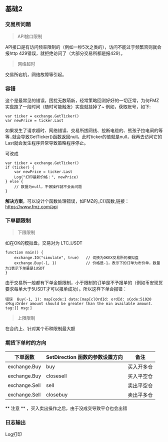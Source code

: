 ## 基础2

### 交易所问题

> API接口限制

API接口是有访问频率限制的（例如一秒5次之类的），访问不能过于频繁否则就会报http 429错误，就拒绝访问了（大部分交易所都是报429）。

> 网络超时

交易所宕机，网络故障等引起。

### 容错

这个是最常见的错误，困扰无数萌新，经常策略回测好好的一切正常，为何FMZ实盘跑了一段时间（随时可能触发）实盘就挂掉了~
例如，获取账号，如下:
```
var ticker = exchange.GetTicker()
var newPrice = ticker.Last
```

如果发生了请求超时、网络错误、交易所拔网线、挖断电缆的、熊孩子拉电闸的等等..就会导致GetTicker()函数返回null。此时ticker的值就是null，我再去访问它的Last就会发生程序异常导致策略程序停止。

可改成
```
var ticker = exchange.GetTicker()
if (ticker) {
    var newPrice = ticker.Last
    Log("打印最新价格：", newPrice)
} else {
    // 数据为null，不做操作就不会出问题
}
```

**解决方案**，可以设计个函数处理错误，如FMZ的_C()函数,链接：https://www.fmz.com/api

### 下单额限制

> 下限限制

如在OK的模拟盘，交易对为 LTC_USDT
```
function main() {
    exchange.IO("simulate", true)   // 切换为OKEX交易所的模拟盘
    exchange.Buy(-1, 1)             // 价格是-1，表示下的订单为市价单，数量为1表示下单量是1USDT
}
```
由于交易所一般都有下单金额限制，小于限制的订单是不予报单的（例如币安现货要求每单大于5USDT才可以报单成功）。所以这样下单会报错：

```
错误	Buy(-1, 1): map[code:1 data:[map[clOrdId: ordId: sCode:51020 sMsg:Order amount should be greater than the min available amount. tag:]] msg:]
```

> 上限限制

在合约上、针对某个币种限制最大额

### 期货下单时的方向

|  下单函数   | SetDirection 函数的参数设置方向 | 备注 |
|  ----  | ----  | ----  |
| exchange.Buy  | buy | 买入开多仓 |
| exchange.Buy  | closesell | 买入平空仓 |
| exchange.Sell  | sell | 卖出平空仓 |
| exchange.Sell  | closebuy | 卖出平多仓 |

** 注意 ** ，买入卖出操作之后，由于没成交导致平仓也会出错


### 日志输出

Log打印